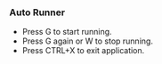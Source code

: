 ### Auto Runner

- Press G to start running.
- Press G again or W to stop running.
- Press CTRL+X to exit application.